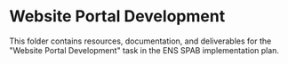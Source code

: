 # Website Portal Development

This folder contains resources, documentation, and deliverables for the "Website Portal Development" task in the ENS SPAB implementation plan.
